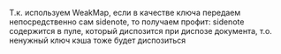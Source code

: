 Т.к. используем WeakMap, если в качестве ключа передаем непосредственно сам sidenote,
то получаем профит: sidenote содержится в пуле, который диспозится при диспозе документа,
т.о. ненужный ключ кэша тоже будет диспозиться
